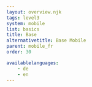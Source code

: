 ```yaml
---
layout: overview.njk
tags: level3
system: mobile
list: basics
title: Base
alternativetitle: Base Mobile
parent: mobile_fr
order: 30

availablelanguages: 
    - de
    - en
---
```

